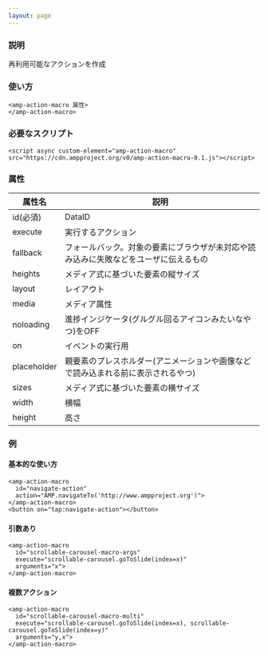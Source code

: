 ```yaml
---
layout: page
---
```


### 説明

再利用可能なアクションを作成

### 使い方

    <amp-action-macro 属性>
    </amp-action-macro>

### 必要なスクリプト

    <script async custom-element="amp-action-macro" src="https://cdn.ampproject.org/v0/amp-action-macro-0.1.js"></script>

### 属性

| 属性名      | 説明                                                   |
|-------------|--------------------------------------------------------|
| id(必須)    | DataID                                                 |
| execute     | 実行するアクション                                            |
| fallback    | フォールバック。対象の要素にブラウザが未対応や読み込みに失敗などをユーザに伝えるもの |
| heights     | メディア式に基づいた要素の縦サイズ                                 |
| layout      | レイアウト                                                  |
| media       | メディア属性                                               |
| noloading   | 進捗インジケータ(グルグル回るアイコンみたいなやつ)をOFF                      |
| on          | イベントの実行用                                            |
| placeholder | 親要素のプレスホルダー(アニメーションや画像などで読み込まれる前に表示されるやつ)    |
| sizes       | メディア式に基づいた要素の横サイズ                                 |
| width       | 横幅                                                   |
| height      | 高さ                                                    |

### 例

#### 基本的な使い方

    <amp-action-macro
      id="navigate-action"
      action="AMP.navigateTo('http://www.ampproject.org')">
    </amp-action-macro>
    <button on="tap:navigate-action"></button>

#### 引数あり

    <amp-action-macro
      id="scrollable-carousel-macro-args"
      execute="scrollable-carousel.goToSlide(index=x)"
      arguments="x">
    </amp-action-macro>

#### 複数アクション

    <amp-action-macro
      id="scrollable-carousel-macro-multi"
      execute="scrollable-carousel.goToSlide(index=x), scrollable-carousel.goToSlide(index=y)"
      arguments="y,x">
    </amp-action-macro>
